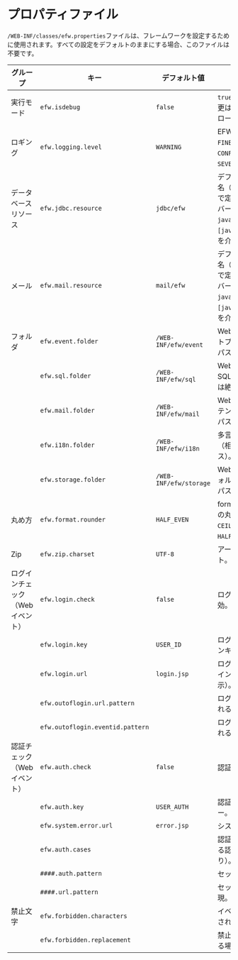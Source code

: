# プロパティファイル

`/WEB-INF/classes/efw.properties`ファイルは、フレームワークを設定するために使用されます。すべての設定をデフォルトのままにする場合、このファイルは不要です。

| グループ | キー | デフォルト値 | 説明 |
|---|---|---|---|
| 実行モード | `efw.isdebug` | `false` | `true`の場合、プログラムの変更はリアルタイムでメモリにロードされます。 |
| ロギング | `efw.logging.level` | `WARNING` | EFWログ出力レベル：`ALL`、`FINEST`、`FINER`、`FINE`、`CONFIG`、`INFO`、`WARNING`、`SEVERE`、`OFF` |
| データベースリソース | `efw.jdbc.resource` | `jdbc/efw` | デフォルトのJDBCリソース名（`/META-INF/context.xml`で定義）。Tomcat以外のサーバーでは、JNDI（例：`java:xxx/yyy/zzz`または`[java:comp/env/]jdbc/efw`）を介して定義します。 |
| メール | `efw.mail.resource` | `mail/efw` | デフォルトのメールリソース名（`/META-INF/context.xml`で定義）。Tomcat以外のサーバーでは、JNDI（例：`java:xxx/yyy/zzz`または`[java:comp/env/]mail/efw`）を介して定義します。 |
| フォルダ | `efw.event.folder` | `/WEB-INF/efw/event` | Webアプリケーションイベントプログラムフォルダ（相対パスまたは絶対パス）。 |
|  | `efw.sql.folder` | `/WEB-INF/efw/sql` | Webアプリケーション外部SQLフォルダ（相対パスまたは絶対パス）。 |
|  | `efw.mail.folder` | `/WEB-INF/efw/mail` | Webアプリケーションメールテンプレートフォルダ（相対パスまたは絶対パス）。 |
|  | `efw.i18n.folder` | `/WEB-INF/efw/i18n` | 多言語プロパティフォルダ（相対パスまたは絶対パス）。 |
|  | `efw.storage.folder` | `/WEB-INF/efw/storage` | WebアプリケーションI/Oフォルダ（相対パスまたは絶対パス）。 |
| 丸め方 | `efw.format.rounder` | `HALF_EVEN` | formatメソッドのデフォルトの丸め方：`UP`、`DOWN`、`CEILING`、`FLOOR`、`HALF_UP`、`HALF_DOWN`、`HALF_EVEN` |
| Zip | `efw.zip.charset` | `UTF-8` | アーカイブと抽出の文字セット。 |
| ログインチェック（Webイベント） | `efw.login.check` | `false` | ログインチェックの有効/無効。 |
|  | `efw.login.key` | `USER_ID` | ログインチェックのセッションキー。 |
|  | `efw.login.url` | `login.jsp` | ログインページURL（未ログインでアクセスした場合に表示）。 |
|  | `efw.outoflogin.url.pattern` |  | ログインチェックから除外されるページの正規表現。 |
|  | `efw.outoflogin.eventid.pattern` |  | ログインチェックから除外されるイベントの正規表現。 |
| 認証チェック（Webイベント） | `efw.auth.check` | `false` | 認証チェックの有効/無効。 |
|  | `efw.auth.key` | `USER_AUTH` | 認証チェックのセッションキー。 |
|  | `efw.system.error.url` | `error.jsp` | システムエラーページURL。 |
|  | `efw.auth.cases` |  | 認証/ページセットを定義する認証ケース（カンマ区切り）。 |
|  | `####.auth.pattern` |  | セット内の認証の正規表現。 |
|  | `####.url.pattern` |  | セット内のページの正規表現。 |
| 禁止文字 | `efw.forbidden.characters` |  | イベントJSパラメータで禁止されている文字。 |
|  | `efw.forbidden.replacement` |  | 禁止文字の置換文字（削除する場合は空白）。 |